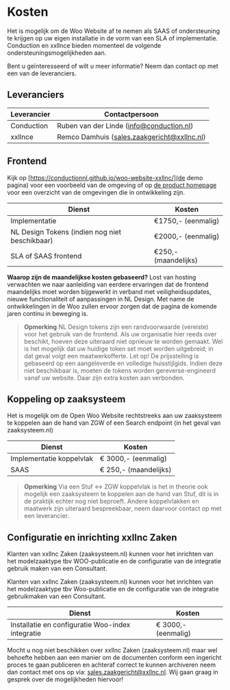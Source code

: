 # Kosten

Het is mogelijk om de Woo Website af te nemen als SAAS of ondersteuning te krijgen op uw eigen installatie in de vorm van een SLA of implementatie. Conduction en xxllnce bieden momenteel de volgende ondersteuningsmogelijkheden aan.

Bent u geïnteresseerd of wilt u meer informatie? Neem dan contact op met een van de leveranciers.

## Leveranciers

| Leverancier | Contactpersoon                               |
|-------------|----------------------------------------------|
| Conduction  | Ruben van der Linde (<info@conduction.nl>)     |
| xxllnce     | Remco Damhuis (<sales.zaakgericht@xxllnc.nl>) |

## Frontend

Kijk op [https://conductionnl.github.io/woo-website-xxllnc/](de demo pagina) voor een voorbeeld van de omgeving of op [de product homepage](https://openwoo.app/) voor een overzicht van de omgevingen die in ontwikkeling zijn.

| Dienst                                         | Kosten                 |
|------------------------------------------------|------------------------|
| Implementatie                                  | €1750,- (eenmalig)     |
| NL Design Tokens (indien nog niet beschikbaar) | €2000,- (eenmalig)     |
| SLA of SAAS frontend                           | €250,- (maandelijks)   |

**Waarop zijn de maandelijkse kosten gebaseerd?**
Lost van hosting verwachten we naar aanleiding van eerdere ervaringen dat de frontend maandelijks moet worden bijgewerkt in verband met veiligheidsupdates, nieuwe functionaliteit of aanpassingen in NL Design. Met name de ontwikkelingen in de Woo zullen ervoor zorgen dat de pagina de komende jaren continu in beweging is.

> **Opmerking**
> NL Design tokens zijn een randvoorwaarde (vereiste) voor het gebruik van de frontend. Als uw organisatie hier reeds over beschikt, hoeven deze uiteraard niet opnieuw te worden gemaakt. Wel is het mogelijk dat uw huidige token set moet worden uitgebreid; in dat geval volgt een maatwerkofferte. Let op! De prijsstelling is gebaseerd op een aangeleverde en volledige huisstijlgids. Indien deze niet beschikbaar is, moeten de tokens worden gereverse-engineerd vanaf uw website. Daar zijn extra kosten aan verbonden.

## Koppeling op zaaksysteem

Het is mogelijk om de Open Woo Website rechtstreeks aan uw zaaksysteem te koppelen aan de hand van ZGW of een Search endpoint (in het geval van zaaksysteem.nl)

| Dienst                                       | Kosten                 |
|----------------------------------------------|------------------------|
| Implementatie koppelvlak                     | € 3000,- (eenmalig)     |
| SAAS                                         | € 250,- (maandelijks)   |

> **Opmerking**
> Via een Stuf <-> ZGW koppelvlak is het in theorie ook mogelijk een zaaksysteem te koppelen aan de hand van Stuf, dit is in de praktijk echter nog niet beproeft. Andere koppelvlakken en maatwerk zijn uiteraard bespreekbaar, neem daarvoor contact op met een leverancier.

## Configuratie en inrichting xxllnc Zaken
Klanten van xxllnc Zaken (zaaksysteem.nl) kunnen voor het inrichten van het modelzaaktype tbv WOO-publicatie en de configuratie van de integratie gebruik maken van een Consultant.

Klanten van xxllnc Zaken (zaaksysteem.nl) kunnen voor het inrichten van het modelzaaktype tbv Woo-publicatie en de configuratie van de integratie gebruikmaken van een Consultant.

| Dienst                       | Kosten                 |
|------------------------------|------------------------|
| Installatie en configuratie Woo-index integratie | € 3000,- (eenmalig)     |

Mocht u nog niet beschikken over xxllnc Zaken (zaaksysteem.nl) maar wel behoefte hebben aan een manier om de documenten conform een ingericht proces te gaan publiceren en achteraf correct te kunnen archiveren neem dan contact met ons op via: <sales.zaakgericht@xxllnc.nl>. Wij gaan graag in gesprek over de mogelijkheden hiervoor!
